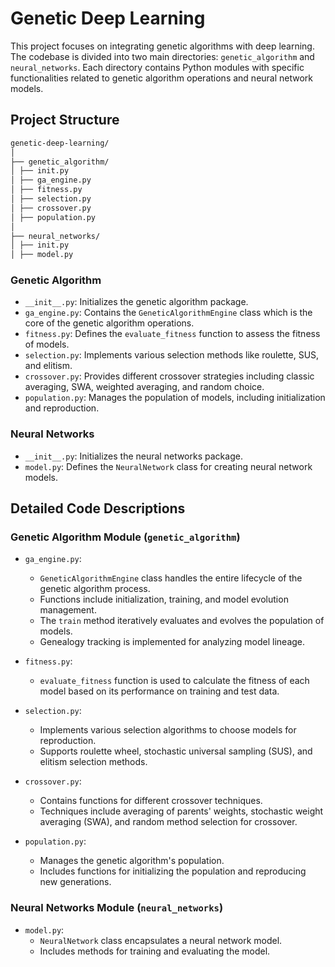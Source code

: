 # Genetic Deep Learning

This project focuses on integrating genetic algorithms with deep learning. The codebase is divided into two main directories: `genetic_algorithm` and `neural_networks`. Each directory contains Python modules with specific functionalities related to genetic algorithm operations and neural network models.

## Project Structure
```markdown
genetic-deep-learning/
│
├── genetic_algorithm/
│ ├── init.py
│ ├── ga_engine.py
│ ├── fitness.py
│ ├── selection.py
│ ├── crossover.py
│ ├── population.py
│
├── neural_networks/
│ ├── init.py
│ ├── model.py
```

### Genetic Algorithm

- `__init__.py`: Initializes the genetic algorithm package.
- `ga_engine.py`: Contains the `GeneticAlgorithmEngine` class which is the core of the genetic algorithm operations.
- `fitness.py`: Defines the `evaluate_fitness` function to assess the fitness of models.
- `selection.py`: Implements various selection methods like roulette, SUS, and elitism.
- `crossover.py`: Provides different crossover strategies including classic averaging, SWA, weighted averaging, and random choice.
- `population.py`: Manages the population of models, including initialization and reproduction.

### Neural Networks

- `__init__.py`: Initializes the neural networks package.
- `model.py`: Defines the `NeuralNetwork` class for creating neural network models.

## Detailed Code Descriptions

### Genetic Algorithm Module (`genetic_algorithm`)

- `ga_engine.py`:
  - `GeneticAlgorithmEngine` class handles the entire lifecycle of the genetic algorithm process.
  - Functions include initialization, training, and model evolution management.
  - The `train` method iteratively evaluates and evolves the population of models.
  - Genealogy tracking is implemented for analyzing model lineage.

- `fitness.py`:
  - `evaluate_fitness` function is used to calculate the fitness of each model based on its performance on training and test data.

- `selection.py`:
  - Implements various selection algorithms to choose models for reproduction.
  - Supports roulette wheel, stochastic universal sampling (SUS), and elitism selection methods.

- `crossover.py`:
  - Contains functions for different crossover techniques.
  - Techniques include averaging of parents' weights, stochastic weight averaging (SWA), and random method selection for crossover.

- `population.py`:
  - Manages the genetic algorithm's population.
  - Includes functions for initializing the population and reproducing new generations.

### Neural Networks Module (`neural_networks`)

- `model.py`:
  - `NeuralNetwork` class encapsulates a neural network model.
  - Includes methods for training and evaluating the model.
